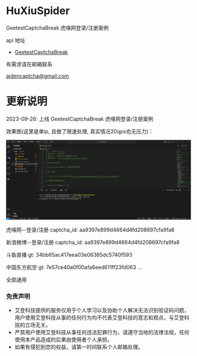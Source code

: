 # HuXiuSpider

GeetestCaptchaBreak 虎嗅网登录/注册案例

api 地址

* [GeetestCaptchaBreak](https://github.com/aidencaptcha/GeetestCaptchaBreak)

有需求请在邮箱联系

aidencaptcha@gmail.com


# 更新说明
2023-09-26: 上线 GeetestCaptchaBreak 虎嗅网登录/注册案例

效果图(这里是单ip, 且做了限速处理, 真实情况20qps也无压力)：

![image](https://github.com/aidencaptcha/HuXiuSpider/blob/main/examples/screenshots.gif)




虎嗅网--登录/注册 captcha_id: aa9397e899d4664d4fd208697cfa9fa8

新浪微博--登录/注册 captcha_id: aa9397e899d4664d4fd208697cfa9fa8

斗鱼直播 gt: 34bb65ac417eea03e06385dc5740f593 

中国东方航空 gt: 7e57ce40a0f00afa6eed611ff23fd063
...

全部通用




### 免责声明
* 艾登科技提供的服务仅用于个人学习以及协助个人解决无法识别验证码问题，用户使用艾登科技从事的任何行为均不代表艾登科技的意志和观点，与艾登科技的立场无关。
* 严禁用户使用艾登科技从事任何违法犯罪行为，请遵守当地的法律法规，任何使用本产品造成的后果由使用者个人承担。
* 如果有侵犯到您的权益，请第一时间联系个人邮箱处理。